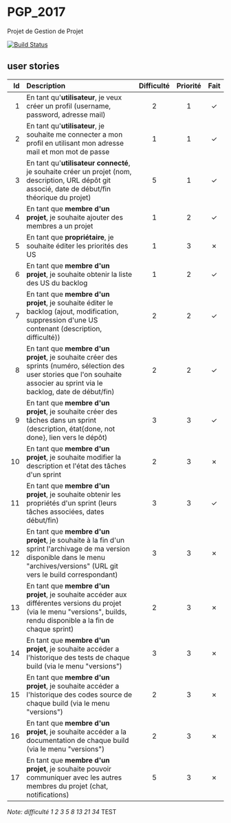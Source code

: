 # PGP_2017
Projet de Gestion de Projet

[![Build Status](https://travis-ci.org/Lunya/PGP_2017.svg?branch=Karom_dev2)](https://travis-ci.org/Lunya/PGP_2017)

## user stories

| Id | Description | Difficulté | Priorité | Fait |
|---:|:---|:---:|:---:|:---:|
| 1 | En tant qu'**utilisateur**, je veux créer un profil (username, password, adresse mail) | 2 | 1 | ✓ |
| 2 | En tant qu'**utilisateur**, je souhaite me connecter a mon profil en utilisant mon adresse mail et mon mot de passe | 1 | 1 | ✓ |
| 3 | En tant qu'**utilisateur connecté**, je souhaite créer un projet (nom, description, URL dépôt git associé, date de début/fin théorique du projet) | 5 | 1 | ✓ |
| 4 | En tant que **membre d'un projet**, je souhaite ajouter des membres a un projet | 1 | 2 | ✓ |
| 5 | En tant que **propriétaire**, je souhaite éditer les priorités des US | 1 | 3 | ✗ |
| 6 | En tant que **membre d'un projet**, je souhaite obtenir la liste des US du backlog | 1 | 2 | ✓ |
| 7 | En tant que **membre d'un projet**, je souhaite éditer le backlog (ajout, modification, suppression d'une US contenant (description, difficulté)) | 2 | 2 | ✓ |
| 8 | En tant que **membre d'un projet**, je souhaite créer des sprints (numéro, sélection des user stories que l'on souhaite associer au sprint via le backlog, date de début/fin) | 2 | 2 | ✓ |
| 9 | En tant que **membre d'un projet**, je souhaite créer des tâches dans un sprint (description, état{done, not done}, lien vers le dépôt) | 3 | 3 | ✓ |
| 10 | En tant que **membre d'un projet**, je souhaite modifier la description et l'état des tâches d'un sprint | 2 | 3 | ✗ |
| 11 | En tant que **membre d'un projet**, je souhaite obtenir les propriétés d'un sprint (leurs tâches associées, dates début/fin) | 3 | 3 | ✓ |
| 12 | En tant que **membre d'un projet**, je souhaite à la fin d'un sprint l'archivage de ma version disponible dans le menu "archives/versions" (URL git vers le build correspondant) | 3 | 3 | ✗ |
| 13 | En tant que **membre d'un projet**, je souhaite accéder aux différentes versions du projet (via le menu "versions", builds, rendu disponible a la fin de chaque sprint) | 2 | 3 | ✗ |
| 14 | En tant que **membre d'un projet**, je souhaite accéder a l'historique des tests de chaque build (via le menu "versions") | 3 | 3 | ✗ |
| 15 | En tant que **membre d'un projet**, je souhaite accéder a l'historique des codes source de chaque build (via le menu "versions")| 2 | 3 | ✗ |
| 16 | En tant que **membre d'un projet**, je souhaite accéder a la documentation de chaque build (via le menu "versions") | 2 | 3 | ✗ |
| 17 | En tant que **membre d'un projet**, je souhaite pouvoir communiquer avec les autres membres du projet (chat, notifications) | 5 | 3 | ✗ |


*Note: difficulté 1 2 3 5 8 13 21 34*
TEST
